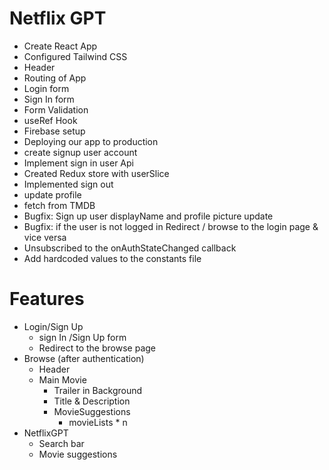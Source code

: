 # Netflix GPT

- Create React App
- Configured Tailwind CSS
- Header
- Routing of App
- Login form
- Sign In form
- Form Validation
- useRef Hook
- Firebase setup
- Deploying our app to production
- create signup user account
- Implement sign in user Api
- Created Redux store with userSlice
- Implemented sign out
- update profile
- fetch from TMDB
- Bugfix: Sign up user displayName and profile picture update
- Bugfix: if the user is not logged in Redirect / browse to the login page & vice versa
- Unsubscribed to the onAuthStateChanged callback
- Add hardcoded values to the constants file

# Features

- Login/Sign Up
  - sign In /Sign Up form
  - Redirect to the browse page
- Browse (after authentication)
  - Header
  - Main Movie
    - Trailer in Background
    - Title & Description
    - MovieSuggestions
      - movieLists \* n
- NetflixGPT
  - Search bar
  - Movie suggestions
